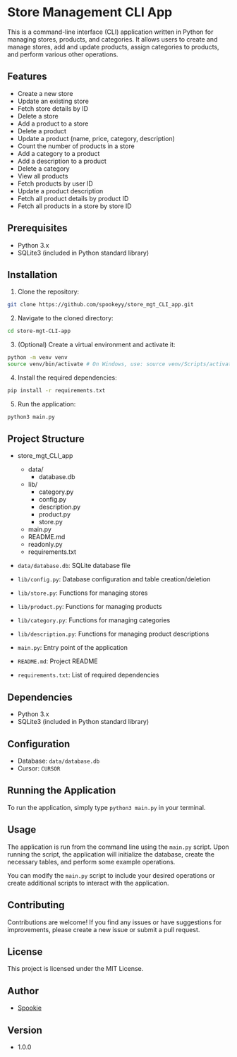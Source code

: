 # Store Management CLI App

This is a command-line interface (CLI) application written in Python for managing stores, products, and categories. It allows users to create and manage stores, add and update products, assign categories to products, and perform various other operations.

## Features

- Create a new store
- Update an existing store
- Fetch store details by ID
- Delete a store
- Add a product to a store
- Delete a product
- Update a product (name, price, category, description)
- Count the number of products in a store
- Add a category to a product
- Add a description to a product
- Delete a category
- View all products
- Fetch products by user ID
- Update a product description
- Fetch all product details by product ID
- Fetch all products in a store by store ID

## Prerequisites

- Python 3.x
- SQLite3 (included in Python standard library)

## Installation

1. Clone the repository:
```bash
git clone https://github.com/spookeyy/store_mgt_CLI_app.git
```
2. Navigate to the cloned directory:
```bash
cd store-mgt-CLI-app
```
3. (Optional) Create a virtual environment and activate it:
```bash
python -m venv venv
source venv/bin/activate # On Windows, use: source venv/Scripts/activate
```
4. Install the required dependencies:
```bash
pip install -r requirements.txt
```
5. Run the application:
```bash
python3 main.py
```

## Project Structure

- store_mgt_CLI_app
    - data/
        - database.db
    - lib/
        - category.py
        - config.py
        - description.py
        - product.py
        - store.py
    - main.py
    - README.md
    - readonly.py
    - requirements.txt

- `data/database.db`: SQLite database file
- `lib/config.py`: Database configuration and table creation/deletion
- `lib/store.py`: Functions for managing stores
- `lib/product.py`: Functions for managing products
- `lib/category.py`: Functions for managing categories
- `lib/description.py`: Functions for managing product descriptions
- `main.py`: Entry point of the application
- `README.md`: Project README
- `requirements.txt`: List of required dependencies

## Dependencies

- Python 3.x
- SQLite3 (included in Python standard library)

## Configuration

- Database: `data/database.db`
- Cursor: `CURSOR`

## Running the Application

To run the application, simply type `python3 main.py` in your terminal.

## Usage
The application is run from the command line using the `main.py` script. Upon running the script, the application will initialize the database, create the necessary tables, and perform some example operations.

You can modify the `main.py` script to include your desired operations or create additional scripts to interact with the application.

## Contributing
Contributions are welcome! If you find any issues or have suggestions for improvements, please create a new issue or submit a pull request.

## License
This project is licensed under the MIT License.

## Author
- [Spookie](https://github.com/spookeyy)

## Version
- 1.0.0